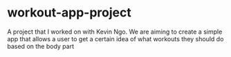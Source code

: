 # workout-app-project
A project that I worked on with Kevin Ngo. We are aiming to create a simple app that allows a user to get a certain idea of what workouts they should do based on the body part
